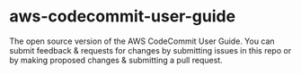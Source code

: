 # aws-codecommit-user-guide
The open source version of the AWS CodeCommit User Guide. You can submit feedback &amp; requests for changes by submitting issues in this repo or by making proposed changes &amp; submitting a pull request.
